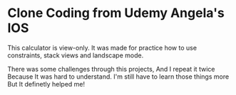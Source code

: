 #  Clone Coding from Udemy Angela's IOS

This calculator is view-only.
It was made for practice how to use constraints, stack views and landscape mode.

There was some challenges through this projects, And I repeat it twice Because It was hard to understand.
I'm still have to learn those things more But It definetly helped me!

